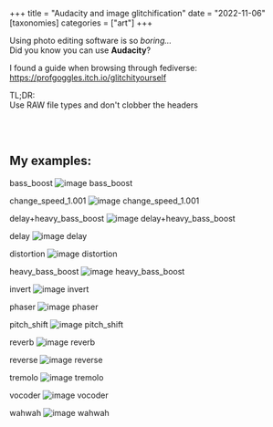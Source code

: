 +++
title = "Audacity and image glitchification"
date = "2022-11-06"
[taxonomies]
categories = ["art"]
+++

Using photo editing software is so *boring...*  
Did you know you can use **Audacity**?  

I found a guide when browsing through fediverse:  
<https://profgoggles.itch.io/glitchityourself>

TL;DR:  
Use RAW file types and don't clobber the headers

<br>
<br>

## My examples:

bass_boost
![image bass_boost](/audacity_glitch_art/bass_boost.jpg)

change_speed_1.001
![image change_speed_1.001](/audacity_glitch_art/change_speed_1.001.jpg)

delay+heavy_bass_boost
![image delay+heavy_bass_boost](/audacity_glitch_art/delay+heavy_bass_boost.jpg)

delay
![image delay](/audacity_glitch_art/delay.jpg)

distortion
![image distortion](/audacity_glitch_art/distortion.jpg)

heavy_bass_boost
![image heavy_bass_boost](/audacity_glitch_art/heavy_bass_boost.jpg)

invert
![image invert](/audacity_glitch_art/invert.jpg)

phaser
![image phaser](/audacity_glitch_art/phaser.jpg)

pitch_shift
![image pitch_shift](/audacity_glitch_art/pitch_shift.jpg)

reverb
![image reverb](/audacity_glitch_art/reverb.jpg)

reverse
![image reverse](/audacity_glitch_art/reverse.jpg)

tremolo
![image tremolo](/audacity_glitch_art/tremolo.jpg)

vocoder
![image vocoder](/audacity_glitch_art/vocoder.jpg)

wahwah
![image wahwah](/audacity_glitch_art/wahwah.jpg)

